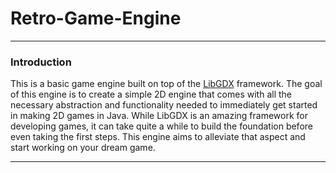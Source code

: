 # Retro-Game-Engine
---
### Introduction

This is a basic game engine built on top of the [LibGDX](https://libgdx.com) framework.  The goal of this engine
is to create a simple 2D engine that comes with all the necessary abstraction and functionality needed to immediately
get started in making 2D games in Java.  While LibGDX is an amazing framework for developing games, it can take quite
a while to build the foundation before even taking the first steps.  This engine aims to alleviate that aspect and start
working on your dream game.

---